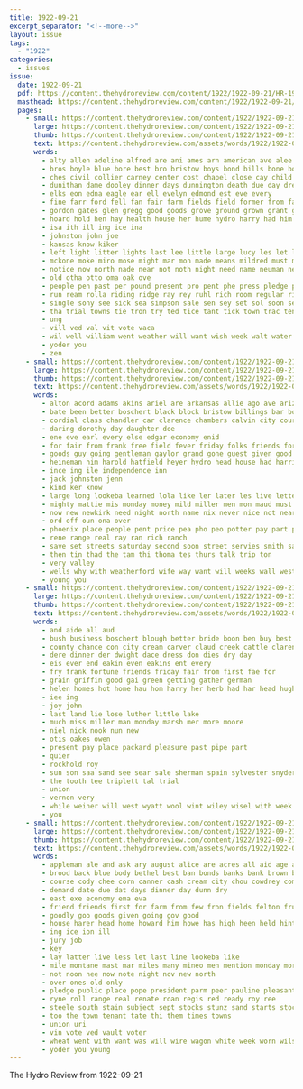 ```yaml
---
title: 1922-09-21
excerpt_separator: "<!--more-->"
layout: issue
tags:
  - "1922"
categories:
  - issues
issue:
  date: 1922-09-21
  pdf: https://content.thehydroreview.com/content/1922/1922-09-21/HR-1922-09-21.pdf
  masthead: https://content.thehydroreview.com/content/1922/1922-09-21/masthead/HR-1922-09-21.jpg
  pages:
    - small: https://content.thehydroreview.com/content/1922/1922-09-21/small/HR-1922-09-21-01.jpg
      large: https://content.thehydroreview.com/content/1922/1922-09-21/large/HR-1922-09-21-01.jpg
      thumb: https://content.thehydroreview.com/content/1922/1922-09-21/thumbnails/HR-1922-09-21-01.jpg
      text: https://content.thehydroreview.com/assets/words/1922/1922-09-21/HR-1922-09-21-01.txt
      words:
        - alty allen adeline alfred are ani ames arn american ave alee arnt ayo and ale adkins ana adi ares aul alo aga all awa aro
        - bros boyle blue bore best bro bristow boys bond bills bone both band bessie board baby brief bound bureau boards bonds boyles been brought
        - ches civil collier carney center cost chapel close cay child corn church come churches campbell chief cleveland chas charle chamber came companion can county court clinton carl cors cons crim class city council cyril cheer chan con
        - dunithan dame dooley dinner days dunnington death due day drew dahlke dat daughter
        - elks eon edna eagle ear ell evelyn edmond est eve every
        - fine farr ford fell fan fair farm fields field former from fait for free found friends first folks famous far
        - gordon gates glen gregg good goods grove ground grown grant gare gram german gray greeson garter going gas games grounds gone grandy
        - hoard hold hen hay health house her hume hydro harry had him hope holderman hoyt held high henk heater honor hinton huron hot hom henke has hix hud howard home
        - isa ith ill ing ice ina
        - johnston john joe
        - kansas know kiker
        - left light litter lights last lee little large lucy les let ling
        - mckone moke miro mose might mar mon made means mildred must more mile mak men miss miles musi matter main many morning much merry members moser march most monday mass
        - notice now north nade near not noth night need name neuman new noon news nave ney neil
        - old otha otto oma oak ove
        - people pen past per pound present pro pent phe press pledge princess putnam paper prine pleasant plenty purple points power pryor puro pay president pass potter
        - run ream rolla riding ridge ray rey ruhl rich room regular richert rock roy recor reimer res
        - single sony see sick sea simpson sale sen sey set sol soon self stunz schools speed shown stockton she school sunday saturday september shawnee sept son sed second sat siers syme state staples south sons seen sister send special sand schmidt
        - tha trial towns tie tron try ted tice tant tick town trac ten trip tol thea thralls tittle them the thee tae toll too truman thiessen till tse
        - ung
        - vill ved val vit vote vaca
        - wil well william went weather will want wish week walt water was weeks williams wonder west war won with why white work weatherford
        - yoder you
        - zen
    - small: https://content.thehydroreview.com/content/1922/1922-09-21/small/HR-1922-09-21-02.jpg
      large: https://content.thehydroreview.com/content/1922/1922-09-21/large/HR-1922-09-21-02.jpg
      thumb: https://content.thehydroreview.com/content/1922/1922-09-21/thumbnails/HR-1922-09-21-02.jpg
      text: https://content.thehydroreview.com/assets/words/1922/1922-09-21/HR-1922-09-21-02.txt
      words:
        - alton acord adams akins ariel are arkansas allie ago ave arizona all and ariz
        - bate been better boschert black block bristow billings bar boy buy belle boule bible bear bunch bertha bose barber boys but
        - cordial class chandler car clarence chambers calvin city court chen cash christ coty can christian church come caddo crotty cox chas chronic
        - daring dorothy day daughter doe
        - ene eve earl every else edgar economy enid
        - for fair from frank free field fever friday folks friends ford fill
        - goods guy going gentleman gaylor grand gone guest given good
        - heineman him harold hatfield heyer hydro head house had harried horr hey has hoes her home haan harness hurry hold husband hinton hor health
        - ince ing ile independence inn
        - jack johnston jenn
        - kind ker know
        - large long lookeba learned lola like ler later les live letter life loo lour lasater love left lunch let
        - mighty mattie mis monday money mild miller men mon maud must monnet most mens miss myrick might morning mention madeline
        - now new newkirk need night north name nix never nice not near
        - ord off oun ona over
        - phoenix place people pent price pea pho peo potter pay part palace present perfect
        - rene range real ray ran rich ranch
        - save set streets saturday second soon street servies smith salit soe sed sister store son seu shall scott shanks small she school service sen sas sept see subject sunday
        - then tin thad the tam thi thoma tes thurs talk trip ton
        - very valley
        - wells why with weatherford wife way want will weeks wall west was winters went williamson willis wyatt
        - young you
    - small: https://content.thehydroreview.com/content/1922/1922-09-21/small/HR-1922-09-21-03.jpg
      large: https://content.thehydroreview.com/content/1922/1922-09-21/large/HR-1922-09-21-03.jpg
      thumb: https://content.thehydroreview.com/content/1922/1922-09-21/thumbnails/HR-1922-09-21-03.jpg
      text: https://content.thehydroreview.com/assets/words/1922/1922-09-21/HR-1922-09-21-03.txt
      words:
        - and aide all aud
        - bush business boschert blough better bride boon ben buy best
        - county chance con city cream carver claud creek cattle clarence claridge cant
        - dere dinner der dwight dace dress don dies dry day
        - eis ever end eakin even eakins ent every
        - fry frank fortune friends friday fair from first fae for
        - grain griffin good gai green getting gather german
        - helen homes hot home hau hom harry her herb had har head hughes hydro
        - iee ing
        - joy john
        - last land lie lose luther little lake
        - much miss miller man monday marsh mer more moore
        - niel nick nook nun new
        - otis oakes owen
        - present pay place packard pleasure past pipe part
        - quier
        - rockhold roy
        - sun son saa sand see sear sale sherman spain sylvester snyder sunda sunday saturday stover sylve sing sweet
        - the tooth tee triplett tal trial
        - union
        - vernon very
        - while weiner will west wyatt wool wint wiley wisel with week wells weatherford wife williams
        - you
    - small: https://content.thehydroreview.com/content/1922/1922-09-21/small/HR-1922-09-21-04.jpg
      large: https://content.thehydroreview.com/content/1922/1922-09-21/large/HR-1922-09-21-04.jpg
      thumb: https://content.thehydroreview.com/content/1922/1922-09-21/thumbnails/HR-1922-09-21-04.jpg
      text: https://content.thehydroreview.com/assets/words/1922/1922-09-21/HR-1922-09-21-04.txt
      words:
        - appleman ale and ask ary august alice are acres all aid age accord ash aud
        - brood back blue body bethel best ban bonds banks bank brown buggy brewer bills bros bur bradley band bull business bond been
        - course cody chee corn canner cash cream city chou cowdrey come credit county clerk crosswhite close cale citizen chairs cashier china cot counts coats comfort collins check col cattle
        - demand date due dat days dinner day dunn dry
        - east exe economy ema eva
        - friend friends first for farm from few fron fields felton fruit farmer former full fie fund fog fall
        - goodly goo goods given going gov good
        - house harer head home howard him howe has high heen held hinton hudson homes hite heater herd hoe hoard hon hydro health hinte hills
        - ing ice ion ill
        - jury job
        - key
        - lay latter live less let last line lookeba like
        - mile montane mast mar miles many mineo men mention monday more
        - not noon nee now note night nov new north
        - over ones old only
        - pledge public place pope president parm peer pauline pleasant pha per pal pay pop poland
        - ryne roll range real renate roan regis red ready roy ree
        - steele south stain subject sept stocks stunz sand starts stock son sean sane sik show sommer suits stove she stead scott sink state smith sale september sell swe see surplus sister
        - too the town tenant tate thi them times towns
        - union uri
        - vin vote ved vault voter
        - wheat went with want was will wire wagon white week worn wilson wells west walton
        - yoder you young
---
```


The Hydro Review from 1922-09-21

<!--more-->

